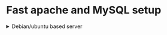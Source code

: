 # Fast apache and MySQL setup
<details>
<summary> Debian/ubuntu based server </summary>
  
1. Update the system <br>
 1.1. ```# apt update && apt upgrade -y; apt-get update && apt-get upgrade -y; apt autoremove -y;``` <br>
2. Install ```apache2``` and ```mysql-server``` <br>
 2.1. ```# apt-get install apache2 mysql-server``` <br>
 2.2 ```# systemctl enable apache2; systemctl restart apache2``` <br>
 > By default you will serve the content in ```/var/www/html/``` <br>
 > **Apache security and configuration files** <br>
 > > 🔐 ```/etc/apache2/conf-enabled/security.conf```  <br>
 > >⚙️ ```/etc/apache2/sites-available/000-default.conf```  or ```/etc/apache2/sites-available/default.conf``` <br>
 > > ⚙️ ```/etc/apache2/apache2.conf``` <br>
 > > - You can use ```# apache2ctl configtest``` to check and test the config before ```systemctl restart apache2``` and apply changes.  <br>
 >> - At this point your able to see ```http:///localhost``` or ```http://192.168.*.* (check it in the server with "ip a | grep inet")```  or ```http://example.example```. **If you have issues... try ```# ufw allow http``` ** <br>

3. Enable and config **CGI** [OPTIONAL] <br>
	3.1. ```# a2enmod cgi``` <br>
	3.2. ```# nano /etc/apache2/sites-available/000-default.conf``` or  ```# nano/etc/apache2/sites-available/default.conf``` <br>
	> Put the following code inside ```<VirtualHost>{here}</VirtualHost>``` <br>
	``` 
	<Directory /var/www/html>
		Options +ExecCGI
		AddHanddler cgi-script.sh
		DirectoryIndex index.sh # you can put more filenames and extensions eg. index.html index.php
	</Directory>
	```
4. MySQL setup and usage<br> 
	4.1. Login as root ```# mysql -u root -p```<br>
	4.2. Create a new user ``` CREATE USER 'username'@'localhost' IDENTIFIED BY 'password'; ```<br>
	4.3. Re-log as that user with ```$/# mysql -u username -ppassword```<br>
	4.4. Create a DataBase and a Table ```CREATE DATABASE mydb;``` move into it ```USE mydb;``` create table ```CREATE TABLE mytable(name VARCHAR(100));```<br>
	4.5. Test it! ```INSERT INTO mytable(name) VALUES ('0utl4nder');``` then ``` SELECT * FROM mytable;```  Inspect it ```DESCRIBE mytable;```<br>
5. Start code!<br>
	5.1. ```# touch /var/www/html/index.sh && chmod +x /var/www/html/index.sh```<br>
	> If you will print html remember to add the content type or you will face an Internal Server Error (500), for example.<br>
	```
	#!/bin/bash
	function somethingCool {
	echo "Follow me at <a href="https://github.com/0utl4nder" target="_blank"> Github </a>"
	}
	
	echo "Content-type: text/html"
	echo ""
	somethingCool
	```
</details>
